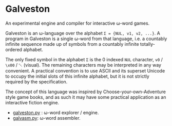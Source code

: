 # Galveston

An experimental engine and compiler for interactive ω-word games.

Galveston is an ω-language over the alphabet `Σ = {NUL, v1, v2, ...}`. A program in Galveston is a single ω-word from that language,
 i.e. a countably infinite sequence made up of symbols from a countably infinite totally-ordered alphabet.

The only fixed symbol in the alphabet `Σ` is the 0 indexed `NUL` character, `v0` / `\x00` / ␀ (visual). The remaining characters may be interpreted in any way convenient. A practical convention is to use ASCII and its superset Unicode to occupy the initial slots of this infinite alphabet, but it is not strictly required by the specification.

The concept of this language was inspired by Choose-your-own-Adventure style game books, and as such it may have some practical application as an interactive fiction engine.

* [galveston.py](galveston.py) : ω-word explorer / engine.
* [galvasm.py](galvasm.py): ω-word assembler.

